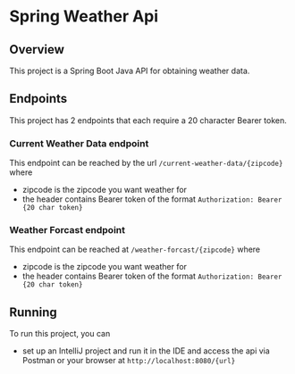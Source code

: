 # Spring Weather Api 

## Overview
This project is a Spring Boot Java API for obtaining weather data. 

## Endpoints 
This project has 2 endpoints that each require a 20 character Bearer token. 

### Current Weather Data endpoint
This endpoint can be reached by the url
```/current-weather-data/{zipcode}```
where
- zipcode is the zipcode you want weather for 
- the header contains Bearer token of the format ```Authorization: Bearer {20 char token}```
### Weather Forcast endpoint 
This endpoint can be reached at 
```/weather-forcast/{zipcode}``` where
- zipcode is the zipcode you want weather for
- the header contains Bearer token of the format ```Authorization: Bearer {20 char token}```

## Running

To run this project, you can 

- set up an IntelliJ project and run it in the IDE and access the api via Postman or your browser at ```http://localhost:8080/{url}```
